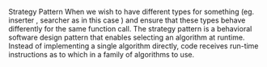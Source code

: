 Strategy Pattern
When we wish to have different types for something (eg. inserter , searcher as in this case ) and ensure that these types behave differently for the same function call.
The strategy pattern is a behavioral software design pattern that enables selecting an algorithm at runtime. 
Instead of implementing a single algorithm directly, code receives run-time instructions as to which in a family of algorithms to use.
